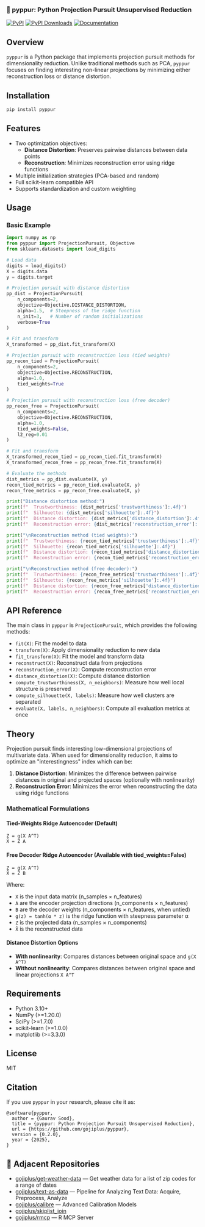 ### 🪈 pyppur: **P**ython **P**rojection **P**ursuit **U**nsupervised **R**eduction

[![PyPI](https://img.shields.io/pypi/v/pyppur.svg)](https://pypi.org/project/pyppur/)
[![PyPI Downloads](https://static.pepy.tech/badge/pyppur)](https://pepy.tech/projects/pyppur)
[![Documentation](https://img.shields.io/badge/docs-latest-brightgreen.svg)](https://gojiplus.github.io/pyppur/)

## Overview

`pyppur` is a Python package that implements projection pursuit methods for dimensionality reduction. Unlike traditional methods such as PCA, `pyppur` focuses on finding interesting non-linear projections by minimizing either reconstruction loss or distance distortion.

## Installation

```bash
pip install pyppur
```

## Features

- Two optimization objectives:
  - **Distance Distortion**: Preserves pairwise distances between data points
  - **Reconstruction**: Minimizes reconstruction error using ridge functions
- Multiple initialization strategies (PCA-based and random)
- Full scikit-learn compatible API
- Supports standardization and custom weighting

## Usage

### Basic Example

```python
import numpy as np
from pyppur import ProjectionPursuit, Objective
from sklearn.datasets import load_digits

# Load data
digits = load_digits()
X = digits.data
y = digits.target

# Projection pursuit with distance distortion
pp_dist = ProjectionPursuit(
    n_components=2,
    objective=Objective.DISTANCE_DISTORTION,
    alpha=1.5,  # Steepness of the ridge function
    n_init=3,   # Number of random initializations
    verbose=True
)

# Fit and transform
X_transformed = pp_dist.fit_transform(X)

# Projection pursuit with reconstruction loss (tied weights)
pp_recon_tied = ProjectionPursuit(
    n_components=2,
    objective=Objective.RECONSTRUCTION,
    alpha=1.0,
    tied_weights=True
)

# Projection pursuit with reconstruction loss (free decoder)
pp_recon_free = ProjectionPursuit(
    n_components=2,
    objective=Objective.RECONSTRUCTION,
    alpha=1.0,
    tied_weights=False,
    l2_reg=0.01
)

# Fit and transform
X_transformed_recon_tied = pp_recon_tied.fit_transform(X)
X_transformed_recon_free = pp_recon_free.fit_transform(X)

# Evaluate the methods
dist_metrics = pp_dist.evaluate(X, y)
recon_tied_metrics = pp_recon_tied.evaluate(X, y)
recon_free_metrics = pp_recon_free.evaluate(X, y)

print("Distance distortion method:")
print(f"  Trustworthiness: {dist_metrics['trustworthiness']:.4f}")
print(f"  Silhouette: {dist_metrics['silhouette']:.4f}")
print(f"  Distance distortion: {dist_metrics['distance_distortion']:.4f}")
print(f"  Reconstruction error: {dist_metrics['reconstruction_error']:.4f}")

print("\nReconstruction method (tied weights):")
print(f"  Trustworthiness: {recon_tied_metrics['trustworthiness']:.4f}")
print(f"  Silhouette: {recon_tied_metrics['silhouette']:.4f}")
print(f"  Distance distortion: {recon_tied_metrics['distance_distortion']:.4f}")
print(f"  Reconstruction error: {recon_tied_metrics['reconstruction_error']:.4f}")

print("\nReconstruction method (free decoder):")
print(f"  Trustworthiness: {recon_free_metrics['trustworthiness']:.4f}")
print(f"  Silhouette: {recon_free_metrics['silhouette']:.4f}")
print(f"  Distance distortion: {recon_free_metrics['distance_distortion']:.4f}")
print(f"  Reconstruction error: {recon_free_metrics['reconstruction_error']:.4f}")
```


## API Reference

The main class in `pyppur` is `ProjectionPursuit`, which provides the following methods:

- `fit(X)`: Fit the model to data
- `transform(X)`: Apply dimensionality reduction to new data
- `fit_transform(X)`: Fit the model and transform data
- `reconstruct(X)`: Reconstruct data from projections
- `reconstruction_error(X)`: Compute reconstruction error
- `distance_distortion(X)`: Compute distance distortion
- `compute_trustworthiness(X, n_neighbors)`: Measure how well local structure is preserved
- `compute_silhouette(X, labels)`: Measure how well clusters are separated
- `evaluate(X, labels, n_neighbors)`: Compute all evaluation metrics at once

## Theory

Projection pursuit finds interesting low-dimensional projections of multivariate data. When used for dimensionality reduction, it aims to optimize an "interestingness" index which can be:

1. **Distance Distortion**: Minimizes the difference between pairwise distances in original and projected spaces (optionally with nonlinearity)
2. **Reconstruction Error**: Minimizes the error when reconstructing the data using ridge functions

### Mathematical Formulations

#### Tied-Weights Ridge Autoencoder (Default)
```
Z = g(X A^T)
X̂ = Z A
```

#### Free Decoder Ridge Autoencoder (Available with tied_weights=False)
```
Z = g(X A^T)  
X̂ = Z B
```

Where:
- `X` is the input data matrix (n_samples × n_features)
- `A` are the encoder projection directions (n_components × n_features)
- `B` are the decoder weights (n_components × n_features, when untied)
- `g(z) = tanh(α * z)` is the ridge function with steepness parameter α
- `Z` is the projected data (n_samples × n_components)
- `X̂` is the reconstructed data

#### Distance Distortion Options
- **With nonlinearity**: Compares distances between original space and `g(X A^T)`
- **Without nonlinearity**: Compares distances between original space and linear projections `X A^T`

## Requirements

- Python 3.10+
- NumPy (>=1.20.0)
- SciPy (>=1.7.0)  
- scikit-learn (>=1.0.0)
- matplotlib (>=3.3.0)

## License

MIT

## Citation

If you use `pyppur` in your research, please cite it as:

```
@software{pyppur,
  author = {Gaurav Sood},
  title = {pyppur: Python Projection Pursuit Unsupervised Reduction},
  url = {https://github.com/gojiplus/pyppur},
  version = {0.2.0},
  year = {2025},
}
```

## 🔗 Adjacent Repositories

- [gojiplus/get-weather-data](https://github.com/gojiplus/get-weather-data) — Get weather data for a list of zip codes for a range of dates
- [gojiplus/text-as-data](https://github.com/gojiplus/text-as-data) — Pipeline for Analyzing Text Data: Acquire, Preprocess, Analyze
- [gojiplus/calibre](https://github.com/gojiplus/calibre) — Advanced Calibration Models
- [gojiplus/skiplist_join](https://github.com/gojiplus/skiplist_join)
- [gojiplus/rmcp](https://github.com/gojiplus/rmcp) — R MCP Server

